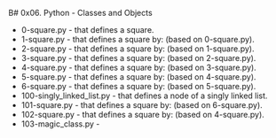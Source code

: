 B# 0x06. Python - Classes and Objects

- 0-square.py - that defines a square.
- 1-square.py - that defines a square by: (based on 0-square.py).
- 2-square.py - that defines a square by: (based on 1-square.py).
- 3-square.py - that defines a square by: (based on 2-square.py).
- 4-square.py - that defines a square by: (based on 3-square.py).
- 5-square.py - that defines a square by: (based on 4-square.py).
- 6-square.py - that defines a square by: (based on 5-square.py).
- 100-singly_linked_list.py - that defines a node of a singly linked list.
- 101-square.py - that defines a square by: (based on 6-square.py).
- 102-square.py -  that defines a square by: (based on 4-square.py).
- 103-magic_class.py - 